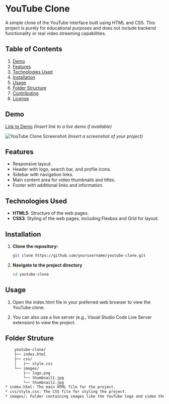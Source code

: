 # YouTube Clone

A simple clone of the YouTube interface built using HTML and CSS. This project is purely for educational purposes and does not include backend functionality or real video streaming capabilities.

## Table of Contents

1. [Demo](#demo)
2. [Features](#features)
3. [Technologies Used](#technologies-used)
4. [Installation](#installation)
5. [Usage](#usage)
6. [Folder Structure](#folder-structure)
7. [Contributing](#contributing)
8. [License](#license)

## Demo

[Link to Demo](#) *(Insert link to a live demo if available)*

![YouTube Clone Screenshot](#) *(Insert a screenshot of your project)*

## Features

- Responsive layout.
- Header with logo, search bar, and profile icons.
- Sidebar with navigation links.
- Main content area for video thumbnails and titles.
- Footer with additional links and information.

## Technologies Used

- **HTML5**: Structure of the web pages.
- **CSS3**: Styling of the web pages, including Flexbox and Grid for layout.

## Installation

1. **Clone the repository:**
   ```bash
   git clone https://github.com/yourusername/youtube-clone.git

2. **Navigate to the project directory**
    ```bash
    cd youtube-clone

## Usage

1. Open the index.html file in your preferred web browser to view the YouTube clone.

2. You can also use a live server (e.g., Visual Studio Code Live Server extension) to view the project.

## Folder Struture
```bash
    youtube-clone/
    ├── index.html
    ├── css/
    │   ├── style.css
    └── images/
        ├── logo.png
        └── thumbnail1.jpg
        └── thumbnail2.jpg
* index.html: The main HTML file for the project.
* css/style.css: The CSS file for styling the project.
* images/: Folder containing images like the YouTube logo and video thumbnails.

